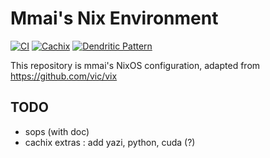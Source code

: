 # Mmai's Nix Environment

[![CI](https://github.com/vic/vix/actions/workflows/build-systems.yaml/badge.svg)](https://github.com/vic/vix/actions/workflows/build-systems.yaml)
[![Cachix](https://img.shields.io/badge/cachix-vix-blue.svg)](https://app.cachix.org/cache/mmai)
[![Dendritic Pattern](https://img.shields.io/badge/pattern-dendritic-6c3.svg)](https://vic.github.io/dendrix/Dendritic.html)

This repository is mmai's NixOS configuration, adapted from <https://github.com/vic/vix>

## TODO

- sops (with doc)
- cachix extras : add yazi, python, cuda (?)
